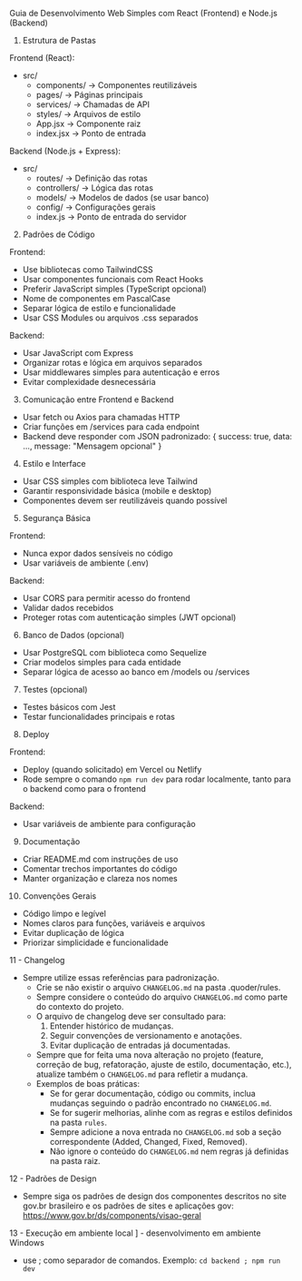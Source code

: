 Guia de Desenvolvimento Web Simples com React (Frontend) e Node.js (Backend)



1. Estrutura de Pastas

Frontend (React):
- src/
  - components/ → Componentes reutilizáveis
  - pages/ → Páginas principais
  - services/ → Chamadas de API
  - styles/ → Arquivos de estilo
  - App.jsx → Componente raiz
  - index.jsx → Ponto de entrada

Backend (Node.js + Express):
- src/
  - routes/ → Definição das rotas
  - controllers/ → Lógica das rotas
  - models/ → Modelos de dados (se usar banco)
  - config/ → Configurações gerais
  - index.js → Ponto de entrada do servidor

2. Padrões de Código

Frontend:
- Use bibliotecas como TailwindCSS
- Usar componentes funcionais com React Hooks
- Preferir JavaScript simples (TypeScript opcional)
- Nome de componentes em PascalCase
- Separar lógica de estilo e funcionalidade
- Usar CSS Modules ou arquivos .css separados

Backend:
- Usar JavaScript com Express
- Organizar rotas e lógica em arquivos separados
- Usar middlewares simples para autenticação e erros
- Evitar complexidade desnecessária

3. Comunicação entre Frontend e Backend

- Usar fetch ou Axios para chamadas HTTP
- Criar funções em /services para cada endpoint
- Backend deve responder com JSON padronizado:
  {
    success: true,
    data: ...,
    message: "Mensagem opcional"
  }

4. Estilo e Interface

- Usar CSS simples com biblioteca leve Tailwind
- Garantir responsividade básica (mobile e desktop)
- Componentes devem ser reutilizáveis quando possível

5. Segurança Básica

Frontend:
- Nunca expor dados sensíveis no código
- Usar variáveis de ambiente (.env)

Backend:
- Usar CORS para permitir acesso do frontend
- Validar dados recebidos
- Proteger rotas com autenticação simples (JWT opcional)

6. Banco de Dados (opcional)

- Usar PostgreSQL com biblioteca como Sequelize
- Criar modelos simples para cada entidade
- Separar lógica de acesso ao banco em /models ou /services

7. Testes (opcional)

- Testes básicos com Jest
- Testar funcionalidades principais e rotas

8. Deploy

Frontend:
- Deploy (quando solicitado) em Vercel ou Netlify
- Rode sempre o comando `npm run dev` para rodar localmente, tanto para o backend como para o frontend

Backend:
- Usar variáveis de ambiente para configuração

9. Documentação

- Criar README.md com instruções de uso
- Comentar trechos importantes do código
- Manter organização e clareza nos nomes

10. Convenções Gerais

- Código limpo e legível
- Nomes claros para funções, variáveis e arquivos
- Evitar duplicação de lógica
- Priorizar simplicidade e funcionalidade

11 - Changelog

- Sempre utilize essas referências para padronização.
  - Crie se não existir o arquivo `CHANGELOG.md` na pasta .quoder/rules.
  - Sempre considere o conteúdo do arquivo `CHANGELOG.md` como parte do contexto do projeto.
  - O arquivo de changelog deve ser consultado para:
    1. Entender histórico de mudanças.
    2. Seguir convenções de versionamento e anotações.
    3. Evitar duplicação de entradas já documentadas.
  - Sempre que for feita uma nova alteração no projeto (feature, correção de bug, refatoração, ajuste de estilo, documentação, etc.), atualize também o `CHANGELOG.md` para refletir a mudança.
  - Exemplos de boas práticas:
    - Se for gerar documentação, código ou commits, inclua mudanças seguindo o padrão encontrado no `CHANGELOG.md`.
    - Se for sugerir melhorias, alinhe com as regras e estilos definidos na pasta `rules`.
    - Sempre adicione a nova entrada no `CHANGELOG.md` sob a seção correspondente (Added, Changed, Fixed, Removed).
    - Não ignore o conteúdo do `CHANGELOG.md` nem regras já definidas na pasta raiz.

12 - Padrões de Design
 - Sempre siga os padrões de design dos componentes descritos no site gov.br brasileiro e os padrões de sites e aplicações gov: https://www.gov.br/ds/components/visao-geral

 13 - Execução em ambiente local
 ] - desenvolvimento em ambiente Windows
   - use ; como separador de comandos. Exemplo: `cd backend ; npm run dev`